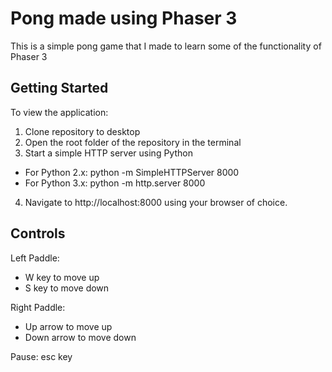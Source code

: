 # Pong made using Phaser 3

This is a simple pong game that I made to learn some of the functionality of Phaser 3

## Getting Started

To view the application:

1. Clone repository to desktop
2. Open the root folder of the repository in the terminal
3. Start a simple HTTP server using Python
 - For Python 2.x: python -m SimpleHTTPServer 8000
 - For Python 3.x: python -m http.server 8000
4. Navigate to http://localhost:8000 using your browser of choice.

## Controls

Left Paddle:
 - W key to move up
 - S key to move down

Right Paddle:
- Up arrow to move up
- Down arrow to move down

Pause: esc key
